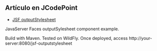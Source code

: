 ## Artículo en JCodePoint
* [JSF outputStylesheet](https://jcodepoint.com/jsf/etiquetas/jsf-outputstylesheet/)

JavaServer Faces outputSylesheet component example.

Build with Maven. Tested on WildFly. Once deployed, access http://your-server:8080/jsf-outputstylesheet
